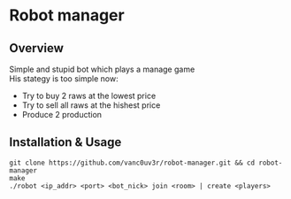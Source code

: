 # Robot manager  
## Overview
Simple and stupid bot which plays a manage game  
His stategy is too simple now:  
* Try to buy 2 raws at the lowest price  
* Try to sell all raws at the hishest price  
* Produce 2 production  
## Installation & Usage
```
git clone https://github.com/vanc0uv3r/robot-manager.git && cd robot-manager
make
./robot <ip_addr> <port> <bot_nick> join <room> | create <players>
```
